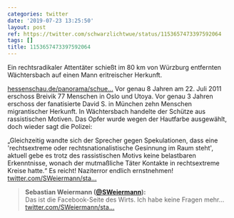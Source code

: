 ```yaml
---
categories: twitter
date: '2019-07-23 13:25:50'
layout: post
ref: https://twitter.com/schwarzlichtwue/status/1153657473397592064
tags: []
title: 1153657473397592064
---
```

Ein rechtsradikaler Attentäter schießt im 80 km von Würzburg entfernten Wächtersbach auf einen Mann eritreischer Herkunft.

[hessenschau.de/panorama/schue…](https://www.hessenschau.de/panorama/schuetze-von-waechtersbach-waehlte-eritreer-wegen-seiner-hautfarbe-aus,fremdenfeindliche-tat-100.html) 
Vor genau 8 Jahren am 22. Juli 2011 erschoss Breivik 77 Menschen in Oslo und Utoya. Vor genau 3 Jahren erschoss der fanatisierte David S. in München zehn Menschen migrantischer Herkunft. 
In Wächtersbach handelte der Schütze aus rassistischen Motiven. Das Opfer wurde wegen der Hautfarbe ausgewählt, doch wieder sagt die Polizei:

„Gleichzeitig wandte sich der Sprecher gegen Spekulationen, dass eine 'rechtsextreme oder rechtsnationalistische Gesinnung im Raum steht', 
aktuell gebe es trotz des rassistischen Motivs keine belastbaren Erkenntnisse, wonach der mutmaßliche Täter Kontakte in rechtsextreme Kreise hatte.“ 
Es reicht! Naziterror endlich ernstnehmen! 
[twitter.com/SWeiermann/sta…](https://twitter.com/SWeiermann/status/1153703164375371776?s=19) 
> <b>Sebastian Weiermann ([@SWeiermann](https://twitter.com/SWeiermann)):</b>  
>Das ist die Facebook-Seite des Wirts. Ich habe keine Fragen mehr... [twitter.com/SWeiermann/sta…](https://twitter.com/SWeiermann/status/1153693217616990209)    

